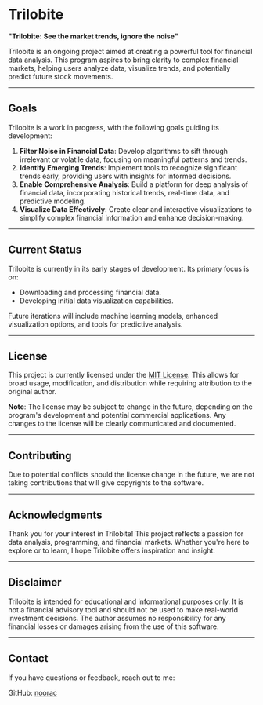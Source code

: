 # Trilobite

**"Trilobite: See the market trends, ignore the noise"**

Trilobite is an ongoing project aimed at creating a powerful tool for financial data analysis. This program aspires to bring clarity to complex financial markets, helping users analyze data, visualize trends, and potentially predict future stock movements.

---

## Goals

Trilobite is a work in progress, with the following goals guiding its development:

1. **Filter Noise in Financial Data**: Develop algorithms to sift through irrelevant or volatile data, focusing on meaningful patterns and trends.
2. **Identify Emerging Trends**: Implement tools to recognize significant trends early, providing users with insights for informed decisions.
3. **Enable Comprehensive Analysis**: Build a platform for deep analysis of financial data, incorporating historical trends, real-time data, and predictive modeling.
4. **Visualize Data Effectively**: Create clear and interactive visualizations to simplify complex financial information and enhance decision-making.

---

## Current Status

Trilobite is currently in its early stages of development. Its primary focus is on:

- Downloading and processing financial data.
- Developing initial data visualization capabilities.

Future iterations will include machine learning models, enhanced visualization options, and tools for predictive analysis.

---

## License

This project is currently licensed under the [MIT License](./LICENSE). This allows for broad usage, modification, and distribution while requiring attribution to the original author.

**Note**: The license may be subject to change in the future, depending on the program's development and potential commercial applications. Any changes to the license will be clearly communicated and documented.

---

## Contributing

  Due to potential conflicts should the license change in the future, we are not taking contributions that will give copyrights to the software. 

---

## Acknowledgments

Thank you for your interest in Trilobite! This project reflects a passion for data analysis, programming, and financial markets. Whether you're here to explore or to learn, I hope Trilobite offers inspiration and insight.

---

## Disclaimer

Trilobite is intended for educational and informational purposes only. It is not a financial advisory tool and should not be used to make real-world investment decisions. The author assumes no responsibility for any financial losses or damages arising from the use of this software.

---

## Contact

If you have questions or feedback, reach out to me:

   GitHub: [noorac](https://github.com/noorac)
